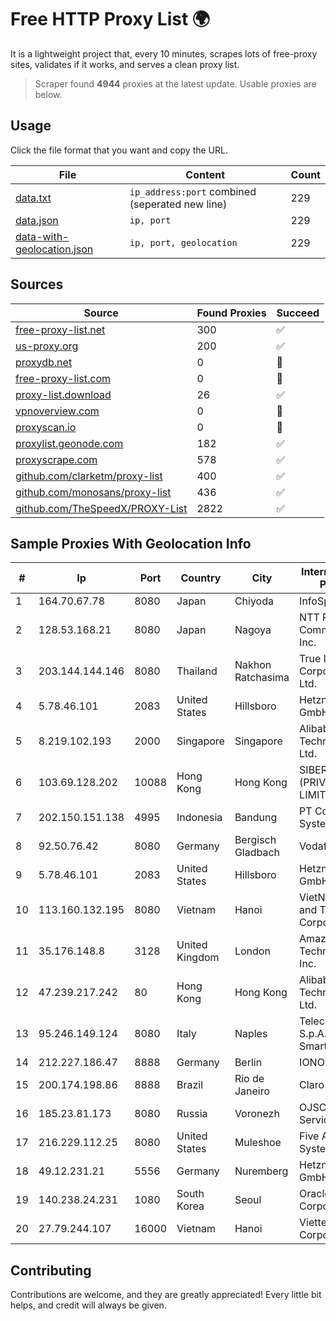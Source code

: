
# Free HTTP Proxy List 🌍

It is a lightweight project that, every 10 minutes, scrapes lots of free-proxy sites, validates if it works, and serves a clean proxy list.


> Scraper found **4944** proxies at the latest update. Usable proxies are below.

## Usage

Click the file format that you want and copy the URL.


|File|Content|Count|
|----|-------|-----|
|[data.txt](https://raw.githubusercontent.com/themiralay/Proxy-List-World/master/data.txt)|`ip_address:port` combined (seperated new line)|229|
|[data.json](https://raw.githubusercontent.com/themiralay/Proxy-List-World/master/data.json)|`ip, port`|229|
|[data-with-geolocation.json](https://raw.githubusercontent.com/themiralay/Proxy-List-World/master/data-with-geolocation.json)|`ip, port, geolocation`|229|

## Sources

|Source|Found Proxies|Succeed|
|------|-------------|-------|
|[free-proxy-list.net](https://free-proxy-list.net)|300|✅|
|[us-proxy.org](https://www.us-proxy.org)|200|✅|
|[proxydb.net](http://proxydb.net)|0|🚫|
|[free-proxy-list.com](https://free-proxy-list.com/?page=&port=&type%5B%5D=http&type%5B%5D=https&up_time=0&search=Search)|0|🚫|
|[proxy-list.download](https://www.proxy-list.download/HTTP)|26|✅|
|[vpnoverview.com](https://vpnoverview.com/privacy/anonymous-browsing/free-proxy-servers)|0|🚫|
|[proxyscan.io](https://www.proxyscan.io)|0|🚫|
|[proxylist.geonode.com](https://proxylist.geonode.com/api/proxy-list?limit=300&page=1&sort_by=lastChecked&sort_type=desc&protocols=http,https)|182|✅|
|[proxyscrape.com](https://api.proxyscrape.com/v2/?request=displayproxies&protocol=http&timeout=10000&country=all&ssl=all&anonymity=all)|578|✅|
|[github.com/clarketm/proxy-list](https://raw.githubusercontent.com/clarketm/proxy-list/master/proxy-list-raw.txt)|400|✅|
|[github.com/monosans/proxy-list](https://raw.githubusercontent.com/monosans/proxy-list/main/proxies/http.txt)|436|✅|
|[github.com/TheSpeedX/PROXY-List](https://raw.githubusercontent.com/TheSpeedX/PROXY-List/master/http.txt)|2822|✅|


## Sample Proxies With Geolocation Info

|#|Ip|Port|Country|City|Internet Service Provider|
|-|--|----|-------|----|-------------------------|
|1|164.70.67.78|8080|Japan|Chiyoda|InfoSphere|
|2|128.53.168.21|8080|Japan|Nagoya|NTT PC Communications, Inc.|
|3|203.144.144.146|8080|Thailand|Nakhon Ratchasima|True Internet Corporation CO. Ltd.|
|4|5.78.46.101|2083|United States|Hillsboro|Hetzner Online GmbH|
|5|8.219.102.193|2000|Singapore|Singapore|Alibaba (US) Technology Co., Ltd.|
|6|103.69.128.202|10088|Hong Kong|Hong Kong|SIBERFY (PRIVATE) LIMITED|
|7|202.150.151.138|4995|Indonesia|Bandung|PT Comtronics Systems|
|8|92.50.76.42|8080|Germany|Bergisch Gladbach|Vodafone|
|9|5.78.46.101|2083|United States|Hillsboro|Hetzner Online GmbH|
|10|113.160.132.195|8080|Vietnam|Hanoi|VietNam Post and Telecom Corporation|
|11|35.176.148.8|3128|United Kingdom|London|Amazon Technologies Inc.|
|12|47.239.217.242|80|Hong Kong|Hong Kong|Alibaba (US) Technology Co., Ltd.|
|13|95.246.149.124|8080|Italy|Naples|Telecom Italia S.p.A., Alice - Smart, Services|
|14|212.227.186.47|8888|Germany|Berlin|IONOS SE|
|15|200.174.198.86|8888|Brazil|Rio de Janeiro|Claro S.A|
|16|185.23.81.173|8080|Russia|Voronezh|OJSC Telecom-Service|
|17|216.229.112.25|8080|United States|Muleshoe|Five Area Systems, LLC|
|18|49.12.231.21|5556|Germany|Nuremberg|Hetzner Online GmbH|
|19|140.238.24.231|1080|South Korea|Seoul|Oracle Corporation|
|20|27.79.244.107|16000|Vietnam|Hanoi|Viettel Corporation|



## Contributing

Contributions are welcome, and they are greatly appreciated! Every
little bit helps, and credit will always be given.

